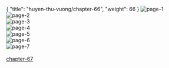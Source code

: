 { "title": "huyen-thu-vuong/chapter-66", "weight": 66 }
<img src="huyen-thu-vuong_0066_01-bae30520310c690c02fda68db3d3acda.webp" alt="page-1" origin="https://3.bp.blogspot.com/-nBIOptwZmVc/V0GtyUSgUpI/AAAAAAAHH_4/kDP0ZVFwZ4U/s0/Huyen-Thu-Vuong-Chapter-66-P-2.jpg"><br/>
<img src="huyen-thu-vuong_0066_02-1fd9a74e8c05a4b89954ca600d60a411.webp" alt="page-2" origin="https://3.bp.blogspot.com/-xkce71XtlTc/V0Gtzqzb_6I/AAAAAAAHH_8/AOxxY0wVnsM/s0/Huyen-Thu-Vuong-Chapter-66-P-3.jpg"><br/>
<img src="huyen-thu-vuong_0066_03-a3ce1030a11b10e09ceba6588a6afab1.webp" alt="page-3" origin="https://3.bp.blogspot.com/-K4o20_mayzw/V0Gt0aXY9SI/AAAAAAAHIAA/1TCNR1C4VqM/s0/Huyen-Thu-Vuong-Chapter-66-P-4.jpg"><br/>
<img src="huyen-thu-vuong_0066_04-c346e28e14b76f9522a065d4590702e2.webp" alt="page-4" origin="https://3.bp.blogspot.com/-Ya5t2qTivFU/V0Gt1iHK7YI/AAAAAAAHIAE/Vx6QpQrmj7E/s0/Huyen-Thu-Vuong-Chapter-66-P-5.jpg"><br/>
<img src="huyen-thu-vuong_0066_05-a15070c3635191002108ad97547bf432.webp" alt="page-5" origin="https://3.bp.blogspot.com/-3Set-JvzlPI/V0Gt3P9G_rI/AAAAAAAHIAI/6h-e4PiQRk8/s0/Huyen-Thu-Vuong-Chapter-66-P-6.jpg"><br/>
<img src="huyen-thu-vuong_0066_06-4dc3f65d4d28b146072f50752bef2d03.webp" alt="page-6" origin="https://3.bp.blogspot.com/-Erd88OHbOUs/V0Gt4HCM46I/AAAAAAAHIAM/X8M4XCqxA6E/s0/Huyen-Thu-Vuong-Chapter-66-P-7.jpg"><br/>
<img src="huyen-thu-vuong_0066_07-800x1138-483801ac13ac07c41ccf8a773bdfa558.webp" alt="page-7" origin="https://3.bp.blogspot.com/-eW9gGei6KoM/V0Gt5kLRXPI/AAAAAAAHIAQ/olzKnhN-kNk/s0/Huyen-Thu-Vuong-Chapter-66-P-8.jpg"><br/>
<br/><a class="nextchap" href="/huyen-thu-vuong/chapter-67">chapter-67</a>
